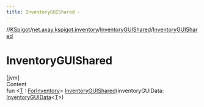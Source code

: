 ```yaml
---
title: InventoryGUIShared -
---
```

//[KSpigot](../../index.md)/[net.axay.kspigot.inventory](../index.md)/[InventoryGUIShared](index.md)/[InventoryGUIShared](-inventory-g-u-i-shared.md)



# InventoryGUIShared  
[jvm]  
Content  
fun <[T](index.md) : [ForInventory](../-for-inventory/index.md)> [InventoryGUIShared](-inventory-g-u-i-shared.md)(inventoryGUIData: [InventoryGUIData](../-inventory-g-u-i-data/index.md)<[T](index.md)>)  



